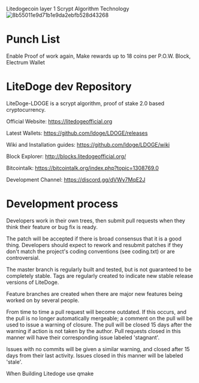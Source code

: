 Litedogecoin layer 1 Scrypt Algorithm Technology 
![8b55011e9d71b1e9da2ebfb528d43268](https://github.com/ldoge/LDOGE/blob/master/src/qt/res/icons/litedogecoin-128.png) 

# Punch List

Enable Proof of work again, Make rewards up to 18 coins per P.O.W. Block, Electrum Wallet

# LiteDoge dev Repository

LiteDoge-LDOGE is a scrypt algorithm, proof of stake 2.0 based cryptocurrency.

Official Website: https://litedogeofficial.org

Latest Wallets: https://github.com/ldoge/LDOGE/releases

Wiki and Installation guides: https://github.com/ldoge/LDOGE/wiki

Block Explorer: http://blocks.litedogeofficial.org/

Bitcointalk: https://bitcointalk.org/index.php?topic=1308769.0

Development Channel: https://discord.gg/dVWy7MqE2J

# Development process

Developers work in their own trees, then submit pull requests when they think their feature or bug fix is ready.

The patch will be accepted if there is broad consensus that it is a good thing. Developers should expect to rework and resubmit patches if they don't match the project's coding conventions (see coding.txt) or are controversial.

The master branch is regularly built and tested, but is not guaranteed to be completely stable. Tags are regularly created to indicate new stable release versions of LiteDoge.

Feature branches are created when there are major new features being worked on by several people.

From time to time a pull request will become outdated. If this occurs, and the pull is no longer automatically mergeable; a comment on the pull will be used to issue a warning of closure. The pull will be closed 15 days after the warning if action is not taken by the author. Pull requests closed in this manner will have their corresponding issue labeled 'stagnant'.

Issues with no commits will be given a similar warning, and closed after 15 days from their last activity. Issues closed in this manner will be labeled 'stale'.

When Building Litedoge use qmake
